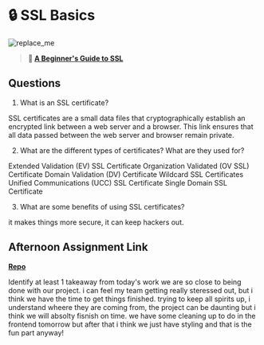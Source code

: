 # 🔒 SSL Basics

![replace_me](https://codeworks.blob.core.windows.net/public/assets/img/illustrations/placeholder.svg)

> **📖 [A Beginner's Guide to SSL](https://codeworksacademy.com/fs-student-guide/resources/wk8-9/07-SSL)**

## Questions

1. What is an SSL certificate?

SSL certificates are a small data files that cryptographically establish an encrypted link between a web server and a browser. This link ensures that all data passed between the web server and browser remain private.

2. What are the different types of certificates? What are they used for?

Extended Validation (EV) SSL Certificate
Organization Validated (OV SSL) Certificate
Domain Validation (DV) Certificate
Wildcard SSL Certificates
Unified Communications (UCC) SSL Certificate
Single Domain SSL Certificate


3. What are some benefits of using SSL certificates?

it makes things more secure, it can keep hackers out. 

## Afternoon Assignment Link

**[Repo](https://github.com/hannahprather/<ASSIGNMENT_REPO>)**

Identify at least 1 takeaway from today's work
we are so close to being done with our project. i can feel my team getting really steressed out, but i think we have the time to get things finished. 
trying to keep all spirits up, i understand wheere they are coming from, the project can be daunting but i think we will absolty fisnish on time. we have some cleaning up to do in the frontend tomorrow but after that i think we just have styling and that is the fun part anyway!